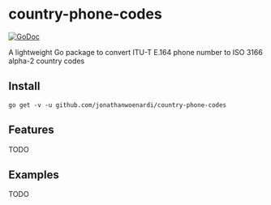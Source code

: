 # country-phone-codes

[![GoDoc](https://godoc.org/github.com/jonathanwoenardi/country-phone-codes?status.svg)](https://godoc.org/github.com/jonathanwoenardi/country-phone-codes)

A lightweight Go package to convert ITU-T E.164 phone number to ISO 3166 alpha-2 country codes

## Install

```shell
go get -v -u github.com/jonathanwoenardi/country-phone-codes
```

## Features

TODO

## Examples

TODO
